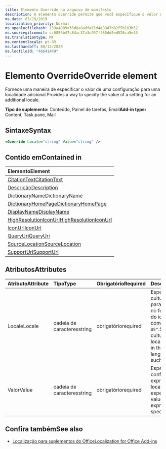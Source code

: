 ```yaml
---
title: Elemento Override no arquivo de manifesto
description: O elemento override permite que você especifique o valor de uma configuração para uma localidade adicional.
ms.date: 03/19/2019
localization_priority: Normal
ms.openlocfilehash: 139a4089a36d8a8adfa71d4a0947b02f5b163b52
ms.sourcegitcommit: cc6886b47c84ac37a3c957ff85dd0ed526ca5e43
ms.translationtype: MT
ms.contentlocale: pt-BR
ms.lasthandoff: 08/12/2020
ms.locfileid: "46641449"
---
```

# <a name="override-element"></a><span data-ttu-id="ca14e-103">Elemento Override</span><span class="sxs-lookup"><span data-stu-id="ca14e-103">Override element</span></span>

<span data-ttu-id="ca14e-104">Fornece uma maneira de especificar o valor de uma configuração para uma localidade adicional.</span><span class="sxs-lookup"><span data-stu-id="ca14e-104">Provides a way to specify the value of a setting for an additional locale.</span></span>

<span data-ttu-id="ca14e-105">**Tipo de suplemento:** Conteúdo, Painel de tarefas, Email</span><span class="sxs-lookup"><span data-stu-id="ca14e-105">**Add-in type:** Content, Task pane, Mail</span></span>

## <a name="syntax"></a><span data-ttu-id="ca14e-106">Sintaxe</span><span class="sxs-lookup"><span data-stu-id="ca14e-106">Syntax</span></span>

```XML
<Override Locale="string" Value="string" />
```

## <a name="contained-in"></a><span data-ttu-id="ca14e-107">Contido em</span><span class="sxs-lookup"><span data-stu-id="ca14e-107">Contained in</span></span>

|<span data-ttu-id="ca14e-108">Elemento</span><span class="sxs-lookup"><span data-stu-id="ca14e-108">Element</span></span>|
|:-----|
|[<span data-ttu-id="ca14e-109">CitationText</span><span class="sxs-lookup"><span data-stu-id="ca14e-109">CitationText</span></span>](citationtext.md)|
|[<span data-ttu-id="ca14e-110">Descrição</span><span class="sxs-lookup"><span data-stu-id="ca14e-110">Description</span></span>](description.md)|
|[<span data-ttu-id="ca14e-111">DictionaryName</span><span class="sxs-lookup"><span data-stu-id="ca14e-111">DictionaryName</span></span>](dictionaryname.md)|
|[<span data-ttu-id="ca14e-112">DictionaryHomePage</span><span class="sxs-lookup"><span data-stu-id="ca14e-112">DictionaryHomePage</span></span>](dictionaryhomepage.md)|
|[<span data-ttu-id="ca14e-113">DisplayName</span><span class="sxs-lookup"><span data-stu-id="ca14e-113">DisplayName</span></span>](displayname.md)|
|[<span data-ttu-id="ca14e-114">HighResolutionIconUrl</span><span class="sxs-lookup"><span data-stu-id="ca14e-114">HighResolutionIconUrl</span></span>](highresolutioniconurl.md)|
|[<span data-ttu-id="ca14e-115">IconUrl</span><span class="sxs-lookup"><span data-stu-id="ca14e-115">IconUrl</span></span>](iconurl.md)|
|[<span data-ttu-id="ca14e-116">QueryUri</span><span class="sxs-lookup"><span data-stu-id="ca14e-116">QueryUri</span></span>](queryuri.md)|
|[<span data-ttu-id="ca14e-117">SourceLocation</span><span class="sxs-lookup"><span data-stu-id="ca14e-117">SourceLocation</span></span>](sourcelocation.md)|
|[<span data-ttu-id="ca14e-118">SupportUrl</span><span class="sxs-lookup"><span data-stu-id="ca14e-118">SupportUrl</span></span>](supporturl.md)|

## <a name="attributes"></a><span data-ttu-id="ca14e-119">Atributos</span><span class="sxs-lookup"><span data-stu-id="ca14e-119">Attributes</span></span>

|<span data-ttu-id="ca14e-120">Atributo</span><span class="sxs-lookup"><span data-stu-id="ca14e-120">Attribute</span></span>|<span data-ttu-id="ca14e-121">Tipo</span><span class="sxs-lookup"><span data-stu-id="ca14e-121">Type</span></span>|<span data-ttu-id="ca14e-122">Obrigatório</span><span class="sxs-lookup"><span data-stu-id="ca14e-122">Required</span></span>|<span data-ttu-id="ca14e-123">Descrição</span><span class="sxs-lookup"><span data-stu-id="ca14e-123">Description</span></span>|
|:-----|:-----|:-----|:-----|
|<span data-ttu-id="ca14e-124">Locale</span><span class="sxs-lookup"><span data-stu-id="ca14e-124">Locale</span></span>|<span data-ttu-id="ca14e-125">cadeia de caracteres</span><span class="sxs-lookup"><span data-stu-id="ca14e-125">string</span></span>|<span data-ttu-id="ca14e-126">obrigatório</span><span class="sxs-lookup"><span data-stu-id="ca14e-126">required</span></span>|<span data-ttu-id="ca14e-127">Especifica o nome da cultura da localidade para essa substituição no formato de marca do idioma BCP 47, como `"en-US"`.</span><span class="sxs-lookup"><span data-stu-id="ca14e-127">Specifies the culture name of the locale for this override in the BCP 47 language tag format, such as  `"en-US"`.</span></span>|
|<span data-ttu-id="ca14e-128">Valor</span><span class="sxs-lookup"><span data-stu-id="ca14e-128">Value</span></span>|<span data-ttu-id="ca14e-129">cadeia de caracteres</span><span class="sxs-lookup"><span data-stu-id="ca14e-129">string</span></span>|<span data-ttu-id="ca14e-130">obrigatório</span><span class="sxs-lookup"><span data-stu-id="ca14e-130">required</span></span>|<span data-ttu-id="ca14e-131">Especifica o valor da configuração expressa para a localidade especificada.</span><span class="sxs-lookup"><span data-stu-id="ca14e-131">Specifies value of the setting expressed for the specified locale.</span></span>|

## <a name="see-also"></a><span data-ttu-id="ca14e-132">Confira também</span><span class="sxs-lookup"><span data-stu-id="ca14e-132">See also</span></span>

- [<span data-ttu-id="ca14e-133">Localização para suplementos do Office</span><span class="sxs-lookup"><span data-stu-id="ca14e-133">Localization for Office Add-ins</span></span>](../../develop/localization.md)
